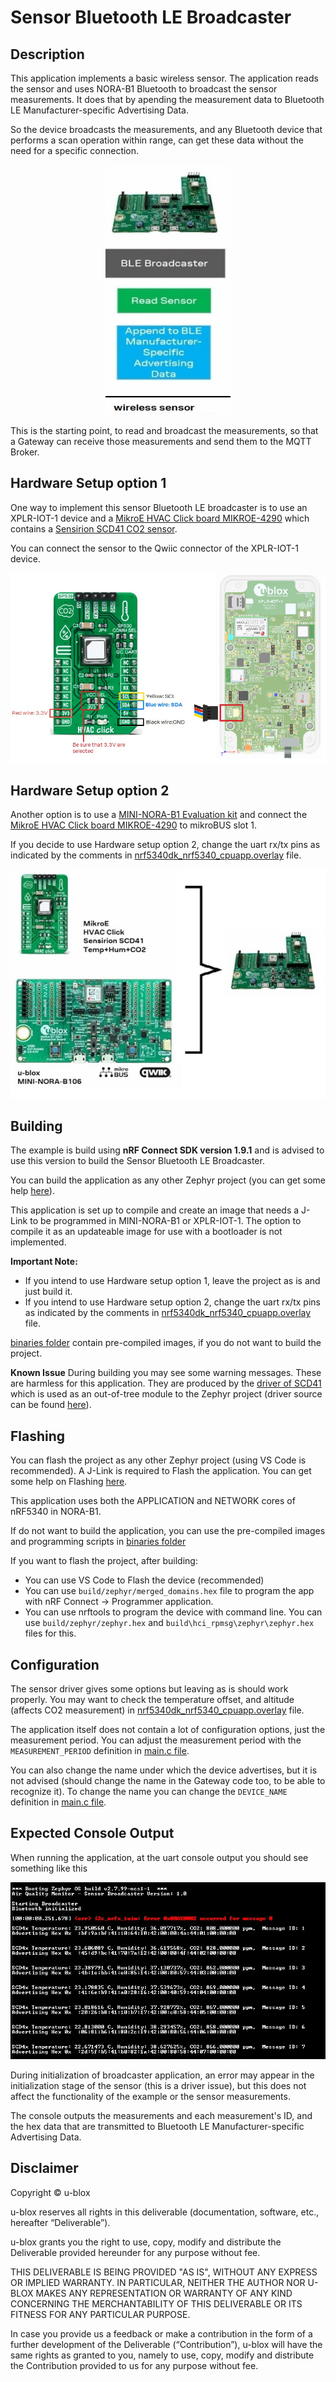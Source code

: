 # Sensor Bluetooth LE Broadcaster

## Description

This application implements a basic wireless sensor. The application reads the sensor and uses NORA-B1 Bluetooth to broadcast the sensor measurements. It does that by apending the measurement data to Bluetooth LE Manufacturer-specific Advertising Data. 

So the device broadcasts the measurements, and any Bluetooth device that performs a scan operation within range, can get these data without the need for a specific connection.

<div align="center"><img src="/readme_images/BLE_broadcaster.jpg" width="200" height="400" /></div>

This is the starting point, to read and broadcast the measurements, so that a Gateway can receive those measurements and send them to the MQTT Broker.

## Hardware Setup option 1

One way to implement this sensor Bluetooth LE broadcaster is to use an XPLR-IOT-1 device and a [MikroE HVAC Click board MIKROE-4290](https://www.mikroe.com/hvac-click) which contains a [Sensirion SCD41 CO2 sensor](https://sensirion.com/products/catalog/SCD41/).

You can connect the sensor to the Qwiic connector of the XPLR-IOT-1 device.

![BLE_Broadcaster_XPLR_IOT_option should be here.](/readme_images/BLE_Broadcaster_XPLR_IOT_option.jpg "BLE_Broadcaster_XPLR_IOT_option")

## Hardware Setup option 2

Another option is to use a [MINI-NORA-B1 Evaluation kit](https://www.u-blox.com/en/product/mini-nora-b1) and connect the [MikroE HVAC Click board MIKROE-4290](https://www.mikroe.com/hvac-click) to mikroBUS slot 1.

If you decide to use Hardware setup option 2, change the uart rx/tx pins as indicated by the comments in [nrf5340dk_nrf5340_cpuapp.overlay](./nrf5340dk_nrf5340_cpuapp.overlay) file.

<div align="center"><img src="/readme_images/BLE_Broadcaster_MINI_option.jpg"/></div>


## Building

The example is build using **nRF Connect SDK version 1.9.1** and is advised to use this version to build the Sensor Bluetooth LE Broadcaster.

You can build the application as any other Zephyr project (you can get some help [here](https://github.com/u-blox/XPLR-IOT-1-software#building--the-firmware)). 

This application is set up to compile and create an image that needs a J-Link to be programmed in MINI-NORA-B1 or XPLR-IOT-1.
The option to compile it as an updateable image for use with a bootloader is not implemented.

**Important Note:** 
- If you intend to use Hardware setup option 1, leave the project as is and just build it.
- If you intend to use Hardware setup option 2, change the uart rx/tx pins as indicated by the comments in [nrf5340dk_nrf5340_cpuapp.overlay](./nrf5340dk_nrf5340_cpuapp.overlay) file.

[binaries folder](./binaries/) contain pre-compiled images, if you do not want to build the project.

**Known Issue**
During building you may see some warning messages. These are harmless for this application. They are produced by the [driver of SCD41](./scd4x_oot_driver) which is used as an out-of-tree module to the Zephyr project (driver source can be found [here](https://github.com/zephyrproject-rtos/zephyr/pull/46276)). 

## Flashing

You can flash the project as any other Zephyr project (using VS Code is recommended). A J-Link is required to Flash the application.
You can get some help on Flashing [here](https://github.com/u-blox/XPLR-IOT-1-software#programming-the-firmware-using-a-j-link-debugger).

This application uses both the APPLICATION and NETWORK cores of nRF5340 in NORA-B1.

If do not want to build the application, you can use the pre-compiled images and programming scripts in [binaries folder](./binaries/)

If you want to flash the project, after building: 
- You can use VS Code to Flash the device (recommended)
- You can use `build/zephyr/merged_domains.hex` file to program the app with nRF Connect -> Programmer application.
- You can use nrftools to program the device with command line. You can use `build/zephyr/zephyr.hex` and `build\hci_rpmsg\zephyr\zephyr.hex` files for this.


## Configuration

The sensor driver gives some options but leaving as is should work properly. You may want to check the temperature offset, and altitude (affects CO2 measurement) in [nrf5340dk_nrf5340_cpuapp.overlay](./nrf5340dk_nrf5340_cpuapp.overlay) file.

The application itself does not contain a lot of configuration options, just the measurement period.
You can adjust the measurement period with the `MEASUREMENT_PERIOD` definition in [main.c file](./src/main.c).

You can also change the name under which the device advertises, but it is not advised (should change the name in the Gateway code too, to be able to recognize it). 
To change the name you can change the `DEVICE_NAME` definition in [main.c file](./src/main.c).

## Expected Console Output

When running the application, at the uart console output you should see something like this

<div align="center"><img src="/readme_images/BroadcasterConsoleOutput.jpg" /></div>

During initialization of broadcaster application, an error may appear in the initialization stage of the sensor (this is a driver issue), but this does not affect the functionality of the example or the sensor measurements.

The console outputs the measurements and each measurement's ID, and the hex data that are transmitted to Bluetooth LE Manufacturer-specific Advertising Data.


## Disclaimer
Copyright &copy; u-blox 

u-blox reserves all rights in this deliverable (documentation, software, etc.,
hereafter “Deliverable”). 

u-blox grants you the right to use, copy, modify and distribute the
Deliverable provided hereunder for any purpose without fee.

THIS DELIVERABLE IS BEING PROVIDED "AS IS", WITHOUT ANY EXPRESS OR IMPLIED
WARRANTY. IN PARTICULAR, NEITHER THE AUTHOR NOR U-BLOX MAKES ANY
REPRESENTATION OR WARRANTY OF ANY KIND CONCERNING THE MERCHANTABILITY OF THIS
DELIVERABLE OR ITS FITNESS FOR ANY PARTICULAR PURPOSE.

In case you provide us a feedback or make a contribution in the form of a
further development of the Deliverable (“Contribution”), u-blox will have the
same rights as granted to you, namely to use, copy, modify and distribute the
Contribution provided to us for any purpose without fee.